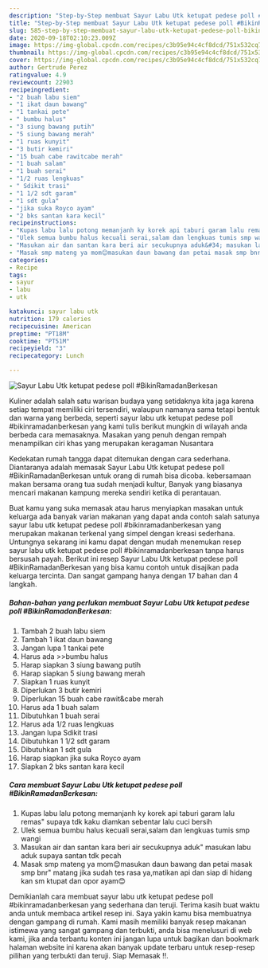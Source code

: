 ```yaml
---
description: "Step-by-Step membuat Sayur Labu Utk ketupat pedese poll #BikinRamadanBerkesan minggu ini"
title: "Step-by-Step membuat Sayur Labu Utk ketupat pedese poll #BikinRamadanBerkesan minggu ini"
slug: 585-step-by-step-membuat-sayur-labu-utk-ketupat-pedese-poll-bikinramadanberkesan-minggu-ini
date: 2020-09-18T02:10:23.009Z
image: https://img-global.cpcdn.com/recipes/c3b95e94c4cf8dcd/751x532cq70/sayur-labu-utk-ketupat-pedese-poll-bikinramadanberkesan-foto-resep-utama.jpg
thumbnail: https://img-global.cpcdn.com/recipes/c3b95e94c4cf8dcd/751x532cq70/sayur-labu-utk-ketupat-pedese-poll-bikinramadanberkesan-foto-resep-utama.jpg
cover: https://img-global.cpcdn.com/recipes/c3b95e94c4cf8dcd/751x532cq70/sayur-labu-utk-ketupat-pedese-poll-bikinramadanberkesan-foto-resep-utama.jpg
author: Gertrude Perez
ratingvalue: 4.9
reviewcount: 22903
recipeingredient:
- "2 buah labu siem"
- "1 ikat daun bawang"
- "1 tankai pete"
- " bumbu halus"
- "3 siung bawang putih"
- "5 siung bawang merah"
- "1 ruas kunyit"
- "3 butir kemiri"
- "15 buah cabe rawitcabe merah"
- "1 buah salam"
- "1 buah serai"
- "1/2 ruas lengkuas"
- " Sdikit trasi"
- "1 1/2 sdt garam"
- "1 sdt gula"
- "jika suka Royco ayam"
- "2 bks santan kara kecil"
recipeinstructions:
- "Kupas labu lalu potong memanjanh ky korek api taburi garam lalu remas&#34; supaya tdk kaku diamkan sebentar lalu cuci bersih"
- "Ulek semua bumbu halus kecuali serai,salam dan lengkuas tumis smp wangi"
- "Masukan air dan santan kara beri air secukupnya aduk&#34; masukan labu aduk supaya santan tdk pecah"
- "Masak smp mateng ya mom😊masukan daun bawang dan petai masak smp bnr&#34; matang jika sudah tes rasa ya,matikan api dan siap di hidang kan sm ktupat dan opor ayam😊"
categories:
- Recipe
tags:
- sayur
- labu
- utk

katakunci: sayur labu utk 
nutrition: 179 calories
recipecuisine: American
preptime: "PT18M"
cooktime: "PT51M"
recipeyield: "3"
recipecategory: Lunch

---
```



![Sayur Labu Utk ketupat pedese poll #BikinRamadanBerkesan](https://img-global.cpcdn.com/recipes/c3b95e94c4cf8dcd/751x532cq70/sayur-labu-utk-ketupat-pedese-poll-bikinramadanberkesan-foto-resep-utama.jpg)

Kuliner adalah salah satu warisan budaya yang setidaknya kita jaga karena setiap tempat memiliki ciri tersendiri, walaupun namanya sama tetapi bentuk dan warna yang berbeda, seperti sayur labu utk ketupat pedese poll #bikinramadanberkesan yang kami tulis berikut mungkin di wilayah anda berbeda cara memasaknya. Masakan yang penuh dengan rempah menampilkan ciri khas yang merupakan keragaman Nusantara

Kedekatan rumah tangga dapat ditemukan dengan cara sederhana. Diantaranya adalah memasak Sayur Labu Utk ketupat pedese poll #BikinRamadanBerkesan untuk orang di rumah bisa dicoba. kebersamaan makan bersama orang tua sudah menjadi kultur, Banyak yang biasanya mencari makanan kampung mereka sendiri ketika di perantauan.



Buat kamu yang suka memasak atau harus menyiapkan masakan untuk keluarga ada banyak varian makanan yang dapat anda contoh salah satunya sayur labu utk ketupat pedese poll #bikinramadanberkesan yang merupakan makanan terkenal yang simpel dengan kreasi sederhana. Untungnya sekarang ini kamu dapat dengan mudah menemukan resep sayur labu utk ketupat pedese poll #bikinramadanberkesan tanpa harus bersusah payah.
Berikut ini resep Sayur Labu Utk ketupat pedese poll #BikinRamadanBerkesan yang bisa kamu contoh untuk disajikan pada keluarga tercinta. Dan sangat gampang hanya dengan 17 bahan dan 4 langkah.


<!--inarticleads1-->

##### Bahan-bahan yang perlukan membuat Sayur Labu Utk ketupat pedese poll #BikinRamadanBerkesan:

1. Tambah 2 buah labu siem
1. Tambah 1 ikat daun bawang
1. Jangan lupa 1 tankai pete
1. Harus ada  &gt;&gt;bumbu halus
1. Harap siapkan 3 siung bawang putih
1. Harap siapkan 5 siung bawang merah
1. Siapkan 1 ruas kunyit
1. Diperlukan 3 butir kemiri
1. Diperlukan 15 buah cabe rawit&amp;cabe merah
1. Harus ada 1 buah salam
1. Dibutuhkan 1 buah serai
1. Harus ada 1/2 ruas lengkuas
1. Jangan lupa  Sdikit trasi
1. Dibutuhkan 1 1/2 sdt garam
1. Dibutuhkan 1 sdt gula
1. Harap siapkan jika suka Royco ayam
1. Siapkan 2 bks santan kara kecil




<!--inarticleads2-->

##### Cara membuat  Sayur Labu Utk ketupat pedese poll #BikinRamadanBerkesan:

1. Kupas labu lalu potong memanjanh ky korek api taburi garam lalu remas&#34; supaya tdk kaku diamkan sebentar lalu cuci bersih
1. Ulek semua bumbu halus kecuali serai,salam dan lengkuas tumis smp wangi
1. Masukan air dan santan kara beri air secukupnya aduk&#34; masukan labu aduk supaya santan tdk pecah
1. Masak smp mateng ya mom😊masukan daun bawang dan petai masak smp bnr&#34; matang jika sudah tes rasa ya,matikan api dan siap di hidang kan sm ktupat dan opor ayam😊




Demikianlah cara membuat sayur labu utk ketupat pedese poll #bikinramadanberkesan yang sederhana dan teruji. Terima kasih buat waktu anda untuk membaca artikel resep ini. Saya yakin kamu bisa membuatnya dengan gampang di rumah. Kami masih memiliki banyak resep makanan istimewa yang sangat gampang dan terbukti, anda bisa menelusuri di web kami, jika anda terbantu konten ini jangan lupa untuk bagikan dan bookmark halaman website ini karena akan banyak update terbaru untuk resep-resep pilihan yang terbukti dan teruji. Siap Memasak !!. 
